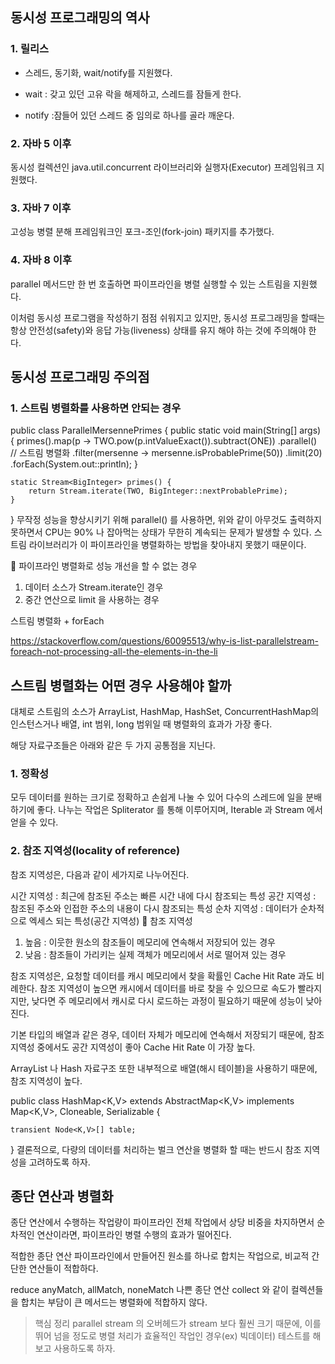 ## 동시성 프로그래밍의 역사
### 1. 릴리스
- 스레드, 동기화, wait/notify를 지원했다.

- wait : 갖고 있던 고유 락을 해제하고, 스레드를 잠들게 한다.
- notify :잠들어 있던 스레드 중 임의로 하나를 골라 깨운다.
### 2. 자바 5 이후
동시성 컬렉션인 java.util.concurrent 라이브러리와 실행자(Executor) 프레임워크 지원했다.

### 3. 자바 7 이후
고성능 병렬 분해 프레임워크인 포크-조인(fork-join) 패키지를 추가했다.

### 4. 자바 8 이후
parallel 메서드만 한 번 호출하면 파이프라인을 병렬 실행할 수 있는 스트림을 지원했다.

이처럼 동시성 프로그램을 작성하기 점점 쉬워지고 있지만, 동시성 프로그래밍을 할때는 항상 안전성(safety)와 응답 가능(liveness) 상태를 유지 해야 하는 것에 주의해야 한다.

## 동시성 프로그래밍 주의점
### 1. 스트림 병렬화를 사용하면 안되는 경우
public class ParallelMersennePrimes {
    public static void main(String[] args) {
        primes().map(p -> TWO.pow(p.intValueExact()).subtract(ONE))
                .parallel() // 스트림 병렬화
                .filter(mersenne -> mersenne.isProbablePrime(50))
                .limit(20)
                .forEach(System.out::println);
    }

    static Stream<BigInteger> primes() {
        return Stream.iterate(TWO, BigInteger::nextProbablePrime);
    }
}
무작정 성능을 향상시키기 위해 parallel() 를 사용하면, 위와 같이 아무것도 출력하지 못하면서 CPU는 90% 나 잡아먹는 상태가 무한히 계속되는 문제가 발생할 수 있다. 스트림 라이브러리가 이 파이프라인을 병렬화하는 방법을 찾아내지 못했기 때문이다.

🔖 파이프라인 병렬화로 성능 개선을 할 수 없는 경우
1. 데이터 소스가 Stream.iterate인 경우
2. 중간 연산으로 limit 을 사용하는 경우

스트림 병렬화 + forEach




https://stackoverflow.com/questions/60095513/why-is-list-parallelstream-foreach-not-processing-all-the-elements-in-the-li

## 스트림 병렬화는 어떤 경우 사용해야 할까
대체로 스트림의 소스가 ArrayList, HashMap, HashSet, ConcurrentHashMap의 인스턴스거나 배열, int 범위, long 범위일 때 병렬화의 효과가 가장 좋다.

해당 자료구조들은 아래와 같은 두 가지 공통점을 지닌다.

### 1. 정확성
모두 데이터를 원하는 크기로 정확하고 손쉽게 나눌 수 있어 다수의 스레드에 일을 분배하기에 좋다. 나누는 작업은 Spliterator 를 통해 이루어지며, Iterable 과 Stream 에서 얻을 수 있다.

### 2. 참조 지역성(locality of reference)
참조 지역성은, 다음과 같이 세가지로 나누어진다.

시간 지역성 : 최근에 참조된 주소는 빠른 시간 내에 다시 참조되는 특성
공간 지역성 : 참조된 주소와 인접한 주소의 내용이 다시 참조되는 특성
순차 지역성 : 데이터가 순차적으로 엑세스 되는 특성(공간 지역성)
🔖 참조 지역성
1. 높음 : 이웃한 원소의 참조들이 메모리에 연속해서 저장되어 있는 경우
2. 낮음 : 참조들이 가리키는 실제 객체가 메모리에서 서로 떨어져 있는 경우

참조 지역성은, 요청할 데이터를 캐시 메모리에서 찾을 확률인 Cache Hit Rate 과도 비례한다. 참조 지역성이 높으면 캐시에서 데이터를 바로 찾을 수 있으므로 속도가 빨라지지만, 낮다면 주 메모리에서 캐시로 다시 로드하는 과정이 필요하기 때문에 성능이 낮아진다.

기본 타입의 배열과 같은 경우, 데이터 자체가 메모리에 연속해서 저장되기 때문에, 참조 지역성 중에서도 공간 지역성이 좋아 Cache Hit Rate 이 가장 높다.

ArrayList 나 Hash 자료구조 또한 내부적으로 배열(해시 테이블)을 사용하기 때문에, 참조 지역성이 높다.

public class HashMap<K,V> extends AbstractMap<K,V>
    implements Map<K,V>, Cloneable, Serializable {
    
    transient Node<K,V>[] table;
}
결론적으로, 다량의 데이터를 처리하는 벌크 연산을 병렬화 할 때는 반드시 참조 지역성을 고려하도록 하자.

##  종단 연산과 병렬화
종단 연산에서 수행하는 작업량이 파이프라인 전체 작업에서 상당 비중을 차지하면서 순차적인 연산이라면, 파이프라인 병렬 수행의 효과가 떨어진다.

적합한 종단 연산
파이프라인에서 만들어진 원소를 하나로 합치는 작업으로, 비교적 간단한 연산들이 적합하다.

reduce
anyMatch, allMatch, noneMatch
나쁜 종단 연산
collect 와 같이 컬렉션들을 합치는 부담이 큰 메서드는 병렬화에 적합하지 않다.

> 핵심 정리
parallel stream 의 오버헤드가 stream 보다 훨씬 크기 때문에, 이를 뛰어 넘을 정도로 병렬 처리가 효율적인 작업인 경우(ex) 빅데이터) 테스트를 해보고 사용하도록 하자.

